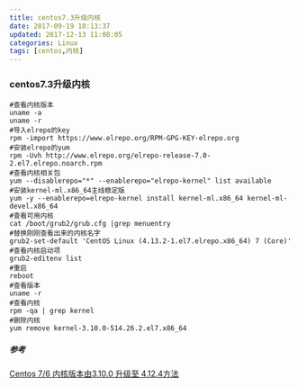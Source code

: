 ```yaml
---
title: centos7.3升级内核
date: 2017-09-19 18:13:37
updated: 2017-12-13 11:08:05categories: Linux
tags: [centos,内核]
---
```

### centos7.3升级内核

```shell
#查看内核版本
uname -a
uname -r
#导入elrepo的key
rpm -import https://www.elrepo.org/RPM-GPG-KEY-elrepo.org
#安装elrepo的yum
rpm -Uvh http://www.elrepo.org/elrepo-release-7.0-2.el7.elrepo.noarch.rpm
#查看内核相关包
yum --disablerepo="*" --enablerepo="elrepo-kernel" list available
#安装kernel-ml.x86_64主线稳定版
yum -y --enablerepo=elrepo-kernel install kernel-ml.x86_64 kernel-ml-devel.x86_64
#查看可用内核
cat /boot/grub2/grub.cfg |grep menuentry 
#替换刚刚查看出来的内核名字
grub2-set-default 'CentOS Linux (4.13.2-1.el7.elrepo.x86_64) 7 (Core)'
#查看内核启动项
grub2-editenv list 
#重启
reboot
#查看版本
uname -r
#查看内核
rpm -qa | grep kernel
#删除内核
yum remove kernel-3.10.0-514.26.2.el7.x86_64
```

##### 参考

 [Centos 7/6 内核版本由3.10.0 升级至 4.12.4方法](http://www.jiagoumi.com/work/1167.html)